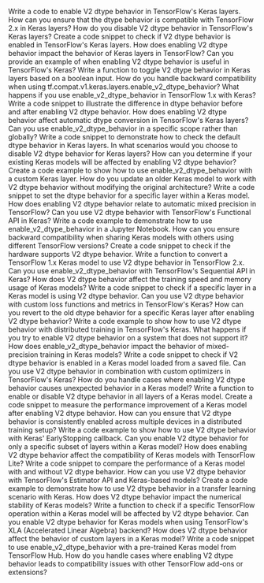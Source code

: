 Write a code to enable V2 dtype behavior in TensorFlow's Keras layers.
How can you ensure that the dtype behavior is compatible with TensorFlow 2.x in Keras layers?
How do you disable V2 dtype behavior in TensorFlow's Keras layers?
Create a code snippet to check if V2 dtype behavior is enabled in TensorFlow's Keras layers.
How does enabling V2 dtype behavior impact the behavior of Keras layers in TensorFlow?
Can you provide an example of when enabling V2 dtype behavior is useful in TensorFlow's Keras?
Write a function to toggle V2 dtype behavior in Keras layers based on a boolean input.
How do you handle backward compatibility when using tf.compat.v1.keras.layers.enable_v2_dtype_behavior?
What happens if you use enable_v2_dtype_behavior in TensorFlow 1.x with Keras?
Write a code snippet to illustrate the difference in dtype behavior before and after enabling V2 dtype behavior.
How does enabling V2 dtype behavior affect automatic dtype conversion in TensorFlow's Keras layers?
Can you use enable_v2_dtype_behavior in a specific scope rather than globally?
Write a code snippet to demonstrate how to check the default dtype behavior in Keras layers.
In what scenarios would you choose to disable V2 dtype behavior for Keras layers?
How can you determine if your existing Keras models will be affected by enabling V2 dtype behavior?
Create a code example to show how to use enable_v2_dtype_behavior with a custom Keras layer.
How do you update an older Keras model to work with V2 dtype behavior without modifying the original architecture?
Write a code snippet to set the dtype behavior for a specific layer within a Keras model.
How does enabling V2 dtype behavior relate to automatic mixed precision in TensorFlow?
Can you use V2 dtype behavior with TensorFlow's Functional API in Keras?
Write a code example to demonstrate how to use enable_v2_dtype_behavior in a Jupyter Notebook.
How can you ensure backward compatibility when sharing Keras models with others using different TensorFlow versions?
Create a code snippet to check if the hardware supports V2 dtype behavior.
Write a function to convert a TensorFlow 1.x Keras model to use V2 dtype behavior in TensorFlow 2.x.
Can you use enable_v2_dtype_behavior with TensorFlow's Sequential API in Keras?
How does V2 dtype behavior affect the training speed and memory usage of Keras models?
Write a code snippet to check if a specific layer in a Keras model is using V2 dtype behavior.
Can you use V2 dtype behavior with custom loss functions and metrics in TensorFlow's Keras?
How can you revert to the old dtype behavior for a specific Keras layer after enabling V2 dtype behavior?
Write a code example to show how to use V2 dtype behavior with distributed training in TensorFlow's Keras.
What happens if you try to enable V2 dtype behavior on a system that does not support it?
How does enable_v2_dtype_behavior impact the behavior of mixed-precision training in Keras models?
Write a code snippet to check if V2 dtype behavior is enabled in a Keras model loaded from a saved file.
Can you use V2 dtype behavior in combination with custom optimizers in TensorFlow's Keras?
How do you handle cases where enabling V2 dtype behavior causes unexpected behavior in a Keras model?
Write a function to enable or disable V2 dtype behavior in all layers of a Keras model.
Create a code snippet to measure the performance improvement of a Keras model after enabling V2 dtype behavior.
How can you ensure that V2 dtype behavior is consistently enabled across multiple devices in a distributed training setup?
Write a code example to show how to use V2 dtype behavior with Keras' EarlyStopping callback.
Can you enable V2 dtype behavior for only a specific subset of layers within a Keras model?
How does enabling V2 dtype behavior affect the compatibility of Keras models with TensorFlow Lite?
Write a code snippet to compare the performance of a Keras model with and without V2 dtype behavior.
How can you use V2 dtype behavior with TensorFlow's Estimator API and Keras-based models?
Create a code example to demonstrate how to use V2 dtype behavior in a transfer learning scenario with Keras.
How does V2 dtype behavior impact the numerical stability of Keras models?
Write a function to check if a specific TensorFlow operation within a Keras model will be affected by V2 dtype behavior.
Can you enable V2 dtype behavior for Keras models when using TensorFlow's XLA (Accelerated Linear Algebra) backend?
How does V2 dtype behavior affect the behavior of custom layers in a Keras model?
Write a code snippet to use enable_v2_dtype_behavior with a pre-trained Keras model from TensorFlow Hub.
How do you handle cases where enabling V2 dtype behavior leads to compatibility issues with other TensorFlow add-ons or extensions?